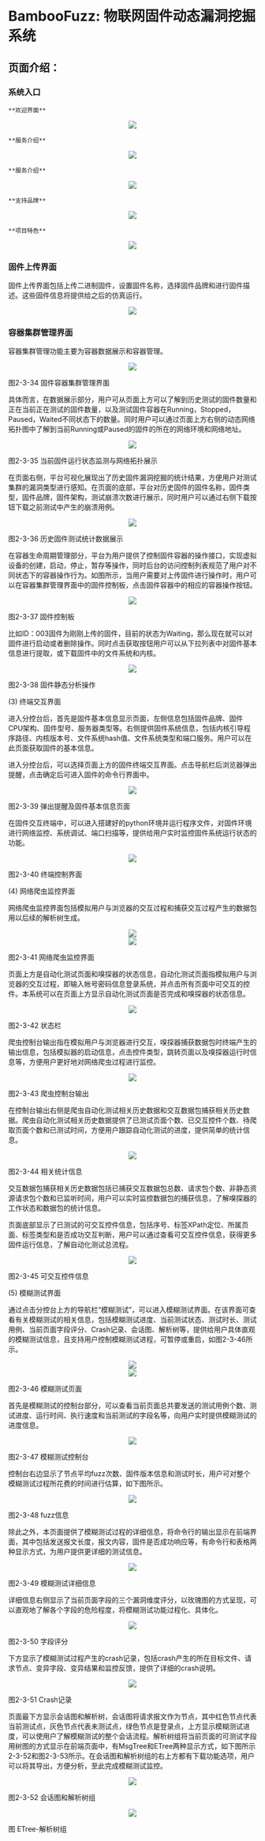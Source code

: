 # BambooFuzz: 物联网固件动态漏洞挖掘系统

## 页面介绍：
### 系统入口

    **欢迎界面**


<div align=center><img src="https://github.com/dalision/Bamboofuzz/blob/main/images/clip_image002.png"/></div>

    **服务介绍**


<div align=center><img src="https://github.com/dalision/Bamboofuzz/blob/main/images/clip_image004.png"/></div>

    **服务介绍**


<div align=center><img src="https://github.com/dalision/Bamboofuzz/blob/main/images/clip_image006.png"/></div>

    **支持品牌**


<div align=center><img src="https://github.com/dalision/Bamboofuzz/blob/main/images/clip_image008.png"/></div>

    **项目特色**


<div align=center><img src="https://github.com/dalision/Bamboofuzz/blob/main/images/clip_image010.png"/></div>



### 固件上传界面

固件上传界面包括上传二进制固件，设置固件名称，选择固件品牌和进行固件描述。这些固件信息将提供给之后的仿真运行。


<div align=center><img src="https://github.com/dalision/Bamboofuzz/blob/main/images/clip_image012.png"/></div>


### 容器集群管理界面

容器集群管理功能主要为容器数据展示和容器管理。


<div align=center><img src="https://github.com/dalision/Bamboofuzz/blob/main/images/clip_image018.png"/></div>

图2-3-34 固件容器集群管理界面

具体而言，在数据展示部分，用户可从页面上方可以了解到历史测试的固件数量和正在当前正在测试的固件数量，以及测试固件容器在Running，Stopped，Paused，Waited不同状态下的数量。同时用户可以通过页面上方右侧的动态网络拓扑图中了解到当前Running或Paused的固件的所在的网络环境和网络地址。


<div align=center><img src="https://github.com/dalision/Bamboofuzz/blob/main/images/clip_image020.jpg"/></div>

图2-3-35 当前固件运行状态监测与网络拓扑展示

在页面右侧，平台可视化展现出了历史固件漏洞挖掘的统计结果，方便用户对测试集群的漏洞类型进行感知。在页面的底部，平台对历史固件的固件名称，固件类型，固件品牌，固件架构，测试崩溃次数进行展示，同时用户可以通过右侧下载按钮下载之前测试中产生的崩溃用例。


<div align=center><img src="https://github.com/dalision/Bamboofuzz/blob/main/images/clip_image022.jpg"/></div>

图2-3-36 历史固件测试统计数据展示

在容器生命周期管理部分，平台为用户提供了控制固件容器的操作接口，实现虚拟设备的创建，启动，停止，暂存等操作，同时后台的访问控制列表规范了用户对不同状态下的容器操作行为。如图所示，当用户需要对上传固件进行操作时，用户可以在容器集群管理界面中的固件控制板，点击固件容器中的相应的容器操作按钮。


<div align=center><img src="https://github.com/dalision/Bamboofuzz/blob/main/images/clip_image024.jpg"/></div>

图2-3-37 固件控制板

比如ID：003固件为刚刚上传的固件，目前的状态为Waiting，那么现在就可以对固件进行启动或者删除操作。同时点击获取按钮用户可以从下拉列表中对固件基本信息进行提取，或下载固件中的文件系统和内核。


<div align=center><img src="https://github.com/dalision/Bamboofuzz/blob/main/images/clip_image026.jpg"/></div>

图2-3-38 固件静态分析操作

(3)   终端交互界面

进入分控台后，首先是固件基本信息显示页面，左侧信息包括固件品牌、固件CPU架构、固件型号、服务器类型等。右侧提供固件系统信息，包括内核引导程序路径、内核版本号、文件系统hash值、文件系统类型和端口服务。用户可以在此页面获取固件的基本信息。

进入分控台后，可以选择页面上方的固件终端交互界面。点击导航栏后浏览器弹出提醒，点击确定后可进入固件的命令行界面中。


<div align=center><img src="https://github.com/dalision/Bamboofuzz/blob/main/images/clip_image028.jpg"/></div>

图2-3-39 弹出提醒及固件基本信息页面

在固件交互终端中，可以进入搭建好的python环境并运行程序文件，对固件环境进行网络监控、系统调试、端口扫描等，提供给用户实时监控固件系统运行状态的功能。


<div align=center><img src="https://github.com/dalision/Bamboofuzz/blob/main/images/clip_image030.png"/></div>

图2-3-40 终端控制界面

(4)   网络爬虫监控界面

网络爬虫监控界面包括模拟用户与浏览器的交互过程和捕获交互过程产生的数据包用以后续的解析树生成。


<div align=center><img src="https://github.com/dalision/Bamboofuzz/blob/main/images/clip_image032.jpg"/></div>


<div align=center><img src="https://github.com/dalision/Bamboofuzz/blob/main/images/clip_image033.jpg"/></div>

图2-3-41 网络爬虫监控界面

页面上方是自动化测试页面和嗅探器的状态信息，自动化测试页面指模拟用户与浏览器的交互过程，即输入帐号密码信息登录系统，并点击所有页面中可交互的控件。本系统可以在页面上方显示自动化测试页面是否完成和嗅探器的状态信息。


<div align=center><img src="https://github.com/dalision/Bamboofuzz/blob/main/images/clip_image037.png"/></div>

图2-3-42 状态栏

爬虫控制台输出指在模拟用户与浏览器进行交互，嗅探器捕获数据包时终端产生的输出信息，包括模拟器的启动信息，点击控件类型，跳转页面以及嗅探器运行时信息等，方便用户更好地对网络爬虫过程进行监控。

 


<div align=center><img src="https://github.com/dalision/Bamboofuzz/blob/main/images/clip_image039.png"/></div>

图2-3-43 爬虫控制台输出

在控制台输出右侧是爬虫自动化测试相关历史数据和交互数据包捕获相关历史数据。爬虫自动化测试相关历史数据提供了已测试页面个数、已交互控件个数、待爬取页面个数和已测试时间，方便用户跟踪自动化测试的进度，提供简单的统计信息。


<div align=center><img src="https://github.com/dalision/Bamboofuzz/blob/main/images/clip_image043.png"/></div>

图2-3-44 相关统计信息

交互数据包捕获相关历史数据包括已捕获交互数据包总数、请求包个数、非静态资源请求包个数和已监听时间，用户可以实时监控数据包的捕获信息，了解嗅探器的工作状态和数据包的统计信息。

页面底部显示了已测试的可交互控件信息，包括序号、标签XPath定位、所属页面、标签类型和是否成功交互判断，用户可以通过查看可交互控件信息，获得更多固件运行信息，了解自动化测试总流程。


<div align=center><img src="https://github.com/dalision/Bamboofuzz/blob/main/images/clip_image045.png"/></div>

图2-3-45 可交互控件信息

(5)   模糊测试界面

通过点击分控台上方的导航栏“模糊测试”，可以进入模糊测试界面。在该界面可查看有关模糊测试的相关信息，包括模糊测试进度、当前测试状态、测试时长、测试用例、当前页面字段评分、Crash记录、会话图、解析树等，提供给用户具体直观的模糊测试信息，且支持用户控制模糊测试进程，可暂停或重启，如图2-3-46所示。


<div align=center><img src="https://github.com/dalision/Bamboofuzz/blob/main/images/clip_image047.jpg"/></div>


<div align=center><img src="https://github.com/dalision/Bamboofuzz/blob/main/images/clip_image048.jpg"/></div>

图2-3-46 模糊测试页面

首先是模糊测试的控制台部分，可以查看当前页面总共要发送的测试用例个数、测试进度、运行时间、执行速度和当前测试的字段名等，向用户实时提供模糊测试的进度信息。


<div align=center><img src="https://github.com/dalision/Bamboofuzz/blob/main/images/clip_image050.png"/></div>

图2-3-47 模糊测试控制台

控制台右边显示了节点平均fuzz次数、固件版本信息和测试时长，用户可对整个模糊测试过程所花费的时间进行估算，如下图所示。


<div align=center><img src="https://github.com/dalision/Bamboofuzz/blob/main/images/clip_image052.png"/></div>

图2-3-48 fuzz信息

除此之外，本页面提供了模糊测试过程的详细信息，将命令行的输出显示在前端界面，其中包括发送报文长度，报文内容，固件是否成功响应等，有命令行和表格两种显示方式，为用户提供更详细的测试信息。


<div align=center><img src="https://github.com/dalision/Bamboofuzz/blob/main/images/clip_image056.jpg"/></div>

图2-3-49 模糊测试详细信息

详细信息右侧显示了当前页面字段的三个漏洞维度评分，以玫瑰图的方式呈现，可以直观地了解各个字段的危险程度，将模糊测试功能过程化、具体化。


<div align=center><img src="https://github.com/dalision/Bamboofuzz/blob/main/images/clip_image060.png"/></div>

图2-3-50 字段评分

下方显示了模糊测试过程产生的crash记录，包括crash产生的所在目标文件、请求节点、变异字段、变异结果和监控反馈，提供了详细的crash说明。 


<div align=center><img src="https://github.com/dalision/Bamboofuzz/blob/main/images/clip_image062.png"/></div>

图2-3-51 Crash记录

页面最下方显示会话图和解析树，会话图将请求报文作为节点，其中红色节点代表当前测试点，灰色节点代表未测试点，绿色节点是登录点，上方显示模糊测试进度，可以使用户了解模糊测试的整个会话流程。解析树组将当前页面的可测试字段用树图的方式显示在前端页面中，有MsgTree和ETree两种显示方式，如下图所示2-3-52和图2-3-53所示。在会话图和解析树组的右上方都有下载功能选项，用户可以将其导出，方便分析，至此完成模糊测试监控。


<div align=center><img src="https://github.com/dalision/Bamboofuzz/blob/main/images/clip_image064.png"/></div>

图2-3-52 会话图和解析树组


<div align=center><img src="https://github.com/dalision/Bamboofuzz/blob/main/images/clip_image066.png"/></div>

图 ETree-解析树组

 
